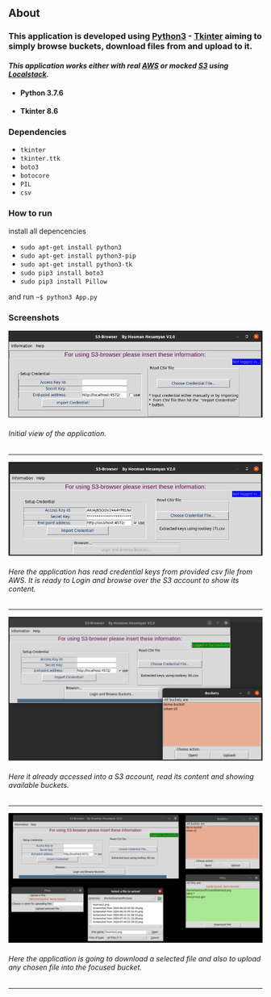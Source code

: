 ## About  

### This application is developed using [Python3][0] - [Tkinter][1] aiming to simply browse buckets, download files from and upload to it.
#### *This application works either with real [AWS][2] or mocked [S3][3] using [Localstack][4].*  

* #### Python 3.7.6
* #### Tkinter 8.6


### Dependencies
+ `tkinter`
+ `tkinter.ttk`
+ `boto3`
+ `botocore`
+ `PIL`
+ `csv`


### How to run
install all depencencies 
  + `sudo apt-get install python3`
  + `sudo apt-get install python3-pip`
  + `sudo apt-get install python3-tk`
  + `sudo pip3 install boto3`
  + `sudo pip3 install Pillow`
  
and run `~$ python3 App.py`

### Screenshots


![Idle](https://github.com/hooman734/S3-Browser-Tkinter/blob/master/screenshots/idle.png)

###### Initial view of the application.
------------------------

![Ready to import credential](https://github.com/hooman734/S3-Browser-Tkinter/blob/master/screenshots/read_keys.png)

###### Here the application has read credential keys from provided csv file from AWS. It is ready to Login and browse over the S3 account to show its content.
------------------------


![Logged in](https://github.com/hooman734/S3-Browser-Tkinter/blob/master/screenshots/imported_logged_in.png)

###### Here it already accessed into a S3 account, read its content and showing available buckets.
------------------------


![All windows](https://github.com/hooman734/S3-Browser-Tkinter/blob/master/screenshots/all_windows.png)

###### Here the application is going to download a selected file and also to upload any chosen file into the focused bucket.
------------------------

[0]: https://www.python.org/download/releases/3.0/
[1]: https://docs.python.org/3/library/tkinter.html
[2]: https://aws.amazon.com/
[3]: https://en.wikipedia.org/wiki/S3
[4]: https://localstack.cloud/
